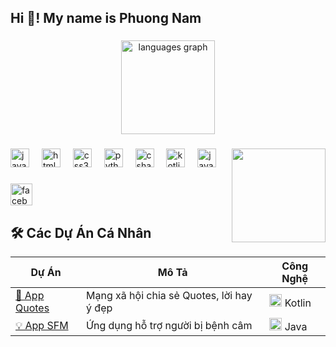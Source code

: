 <h2 align="left">Hi 🤣! My name is Phuong Nam</h2>

### 

<div align="center">
  <img src="https://github-readme-stats.vercel.app/api/top-langs?username=Phuongnam1610&locale=en&hide_title=false&layout=compact&card_width=320&langs_count=5&theme=dracula&hide_border=false" height="150" alt="languages graph"  />
</div>

### 

<img align="right" height="150" src="https://i.imgur.com/NxjWrSr.gif"  />

### 

<div align="left">
  <img src="https://cdn.jsdelivr.net/gh/devicons/devicon/icons/javascript/javascript-original.svg" height="30" alt="javascript logo"  />
  <img width="12" />
  <img src="https://cdn.jsdelivr.net/gh/devicons/devicon/icons/html5/html5-original.svg" height="30" alt="html5 logo"  />
  <img width="12" />
  <img src="https://cdn.jsdelivr.net/gh/devicons/devicon/icons/css3/css3-original.svg" height="30" alt="css3 logo"  />
  <img width="12" />
  <img src="https://cdn.jsdelivr.net/gh/devicons/devicon/icons/python/python-original.svg" height="30" alt="python logo"  />
  <img width="12" />
  <img src="https://cdn.jsdelivr.net/gh/devicons/devicon/icons/csharp/csharp-original.svg" height="30" alt="csharp logo"  />
  <img width="12" />
  <img src="https://cdn.jsdelivr.net/gh/devicons/devicon/icons/kotlin/kotlin-original.svg" height="30" alt="kotlin logo"  />
  <img width="12" />
  <img src="https://cdn.jsdelivr.net/gh/devicons/devicon/icons/java/java-original.svg" height="30" alt="java logo"  />
</div>

### 

<div align="left">
  <a href="https://www.facebook.com/namthatsungungoc" target="_blank">
    <img src="https://img.shields.io/static/v1?message=Facebook&logo=facebook&label=&color=1877F2&logoColor=white&labelColor=&style=for-the-badge" height="35" alt="facebook logo"  />
  </a>
</div>

### 

### 

## 🛠 Các Dự Án Cá Nhân

<table align="center">
  <thead>
    <tr>
      <th>Dự Án</th>
      <th>Mô Tả</th>
      <th>Công Nghệ</th>
    </tr>
  </thead>
  <tbody>
   <tr>
  <td><a href="https://github.com/Phuongnam1610/Quotes">🚀 App Quotes</a></td>
  <td>Mạng xã hội chia sẻ Quotes, lời hay ý đẹp</td>
  <td><img src="https://cdn.jsdelivr.net/gh/devicons/devicon/icons/kotlin/kotlin-original.svg" height="20" alt="kotlin logo"/> Kotlin</td>
</tr>
<tr>
  <td><a href="https://github.com/Phuongnam1610/SFMApp">💡 App SFM</a></td>
  <td>Ứng dụng hỗ trợ người bị bệnh câm</td>
  <td><img src="https://cdn.jsdelivr.net/gh/devicons/devicon/icons/java/java-original.svg" height="20" alt="java logo"/> Java</td>
</tr>

  </tbody>
</table>

###
